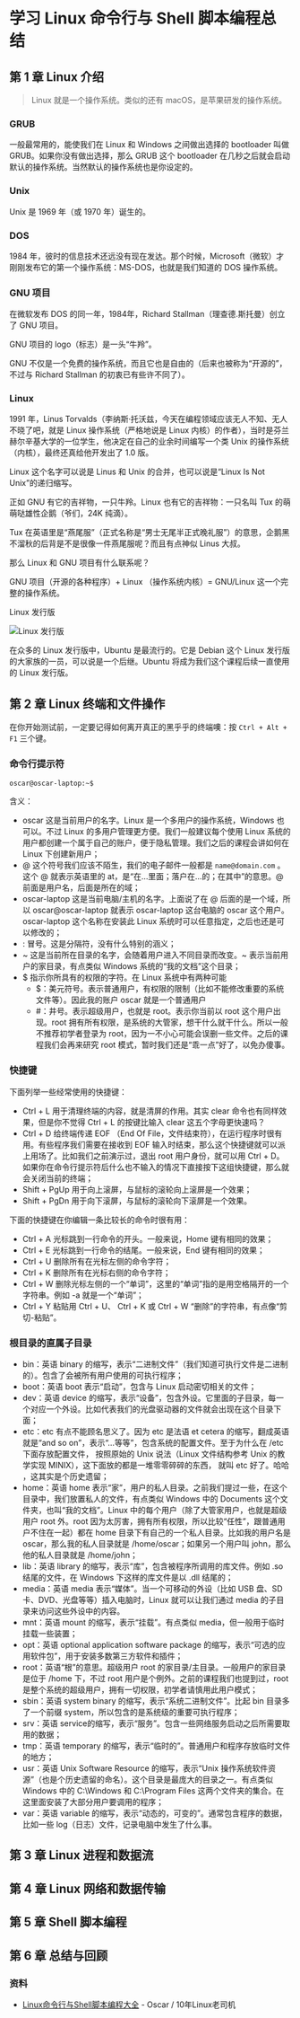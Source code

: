 # 学习 Linux 命令行与 Shell 脚本编程总结

## 第 1 章 Linux 介绍

> Linux 就是一个操作系统。类似的还有 macOS，是苹果研发的操作系统。

### GRUB

一般最常用的，能使我们在 Linux 和 Windows 之间做出选择的 bootloader 叫做 GRUB。如果你没有做出选择，那么 GRUB 这个 bootloader 在几秒之后就会启动默认的操作系统。当然默认的操作系统也是你设定的。

### Unix

Unix 是 1969 年（或 1970 年）诞生的。

### DOS

1984 年，彼时的信息技术还远没有现在发达。那个时候，Microsoft（微软）才刚刚发布它的第一个操作系统：MS-DOS，也就是我们知道的 DOS 操作系统。

### GNU 项目

在微软发布 DOS 的同一年，1984年，Richard Stallman（理查德.斯托曼）创立了 GNU 项目。

GNU 项目的 logo（标志）是一头“牛羚”。

GNU 不仅是一个免费的操作系统，而且它也是自由的（后来也被称为“开源的”，不过与 Richard Stallman 的初衷已有些许不同了）。

### Linux

1991 年，Linus Torvalds（李纳斯·托沃兹，今天在编程领域应该无人不知、无人不晓了吧，就是 Linux 操作系统（严格地说是 Linux 内核）的作者），当时是芬兰赫尔辛基大学的一位学生，他决定在自己的业余时间编写一个类 Unix 的操作系统（内核），最终还真给他开发出了 1.0 版。

Linux 这个名字可以说是 Linus 和 Unix 的合并，也可以说是“Linux Is Not Unix”的递归缩写。

正如 GNU 有它的吉祥物，一只牛羚。Linux 也有它的吉祥物：一只名叫 Tux 的萌萌哒雄性企鹅（爷们，24K 纯滴）。

Tux 在英语里是“燕尾服”（正式名称是“男士无尾半正式晚礼服”）的意思，企鹅黑不溜秋的后背是不是很像一件燕尾服呢？而且有点神似 Linus 大叔。

那么 Linux 和 GNU 项目有什么联系呢？

GNU 项目（开源的各种程序）+ Linux （操作系统内核）= GNU/Linux 这一个完整的操作系统。

Linux 发行版

![Linux 发行版](https://img.mukewang.com/5d1dcf960001e7ee07750418.png)

在众多的 Linux 发行版中，Ubuntu 是最流行的。它是 Debian 这个 Linux 发行版的大家族的一员，可以说是一个后继。Ubuntu 将成为我们这个课程后续一直使用的 Linux 发行版。

## 第 2 章 Linux 终端和文件操作

在你开始测试前，一定要记得如何离开真正的黑乎乎的终端噢：按 `Ctrl + Alt + F1` 三个键。

### 命令行提示符

```bash
oscar@oscar-laptop:~$
```

含义：

- oscar 这是当前用户的名字。Linux 是一个多用户的操作系统，Windows 也可以。不过 Linux 的多用户管理更方便。我们一般建议每个使用 Linux 系统的用户都创建一个属于自己的账户，便于隐私管理。我们之后的课程会讲如何在 Linux 下创建新用户；
- @ 这个符号我们应该不陌生，我们的电子邮件一般都是 `name@domain.com` 。这个 @ 就表示英语里的 at，是“在…里面；落户在…的；在其中”的意思。@ 前面是用户名，后面是所在的域；
- oscar-laptop 这是当前电脑/主机的名字。上面说了在 @ 后面的是一个域，所以 oscar@oscar-laptop 就表示 oscar-laptop 这台电脑的 oscar 这个用户。oscar-laptop 这个名称在安装此 Linux 系统时可以任意指定，之后也还是可以修改的；
- : 冒号。这是分隔符，没有什么特别的涵义；
- ~ 这是当前所在目录的名字，会随着用户进入不同目录而改变。~ 表示当前用户的家目录，有点类似 Windows 系统的“我的文档”这个目录；
- $  指示你所具有的权限的字符。在 Linux 系统中有两种可能
  - $：美元符号。表示普通用户，有权限的限制（比如不能修改重要的系统文件等）。因此我的账户 oscar 就是一个普通用户
  - #：井号。表示超级用户，也就是 root。表示你当前以 root 这个用户出现。root 拥有所有权限，是系统的大管家，想干什么就干什么。所以一般不推荐初学者登录为 root，因为一不小心可能会误删一些文件。之后的课程我们会再来研究 root 模式，暂时我们还是“乖一点”好了，以免办傻事。

### 快捷键

下面列举一些经常使用的快捷键：

- Ctrl + L 用于清理终端的内容，就是清屏的作用。其实 clear 命令也有同样效果，但是你不觉得 Ctrl + L 的按键比输入 clear 这五个字母更快速吗？
- Ctrl + D 给终端传递 EOF （End Of File，文件结束符），在运行程序时很有用。有些程序我们需要在接收到 EOF 输入时结束，那么这个快捷键就可以派上用场了。比如我们之前演示过，退出 root 用户身份，就可以用 Ctrl + D。如果你在命令行提示符后什么也不输入的情况下直接按下这组快捷键，那么就会关闭当前的终端；
- Shift + PgUp 用于向上滚屏，与鼠标的滚轮向上滚屏是一个效果；
- Shift + PgDn 用于向下滚屏，与鼠标的滚轮向下滚屏是一个效果。

下面的快捷键在你编辑一条比较长的命令时很有用：

- Ctrl + A 光标跳到一行命令的开头。一般来说，Home 键有相同的效果；
- Ctrl + E 光标跳到一行命令的结尾。一般来说，End 键有相同的效果；
- Ctrl + U 删除所有在光标左侧的命令字符；
- Ctrl + K 删除所有在光标右侧的命令字符；
- Ctrl + W 删除光标左侧的一个“单词”，这里的“单词”指的是用空格隔开的一个字符串。例如 -a 就是一个“单词”；
- Ctrl + Y 粘贴用 Ctrl + U、 Ctrl + K 或 Ctrl + W “删除”的字符串，有点像“剪切-粘贴”。
  
### 根目录的直属子目录

- bin：英语 binary 的缩写，表示“二进制文件”（我们知道可执行文件是二进制的）。包含了会被所有用户使用的可执行程序；
- boot：英语 boot 表示“启动”，包含与 Linux 启动密切相关的文件；
- dev：英语 device 的缩写，表示“设备”，包含外设。它里面的子目录，每一个对应一个外设。比如代表我们的光盘驱动器的文件就会出现在这个目录下面；
- etc：etc 有点不能顾名思义了。因为 etc 是法语 et cetera 的缩写，翻成英语就是“and so on”，表示“…等等”，包含系统的配置文件。至于为什么在 /etc 下面存放配置文件， 按照原始的 Unix 说法（Linux 文件结构参考 Unix 的教学实现 MINIX），这下面放的都是一堆零零碎碎的东西， 就叫 etc 好了。哈哈 ，这其实是个历史遗留；
- home：英语 home 表示“家”，用户的私人目录。之前我们提过一些，在这个目录中，我们放置私人的文件，有点类似 Windows 中的 Documents 这个文件夹，也叫“我的文档”。Linux 中的每个用户（除了大管家用户，也就是超级用户 root 外。root 因为太厉害，拥有所有权限，所以比较“任性”，跟普通用户不住在一起）都在 home 目录下有自己的一个私人目录。比如我的用户名是 oscar，那么我的私人目录就是 /home/oscar；如果另一个用户叫 john，那么他的私人目录就是 /home/john；
- lib：英语 library 的缩写，表示“库”，包含被程序所调用的库文件。例如 .so 结尾的文件，在 Windows 下这样的库文件是以 .dll 结尾的；
- media：英语 media 表示“媒体”。当一个可移动的外设（比如 USB 盘、SD 卡、DVD、光盘等等）插入电脑时，Linux 就可以让我们通过 media 的子目录来访问这些外设中的内容。
- mnt：英语 mount 的缩写，表示“挂载”。有点类似 media，但一般用于临时挂载一些装置；
- opt：英语 optional application software package 的缩写，表示“可选的应用软件包”，用于安装多数第三方软件和插件；
- root：英语“根”的意思。超级用户 root 的家目录/主目录。一般用户的家目录是位于 /home 下，不过 root 用户是个例外。之前的课程我们也提到过，root 是整个系统的超级用户，拥有一切权限，初学者请慎用此用户模式；
- sbin：英语 system binary 的缩写，表示“系统二进制文件”。比起 bin 目录多了一个前缀 system，所以包含的是系统级的重要可执行程序；
- srv：英语 service的缩写，表示“服务”。包含一些网络服务启动之后所需要取用的数据；
- tmp：英语 temporary 的缩写，表示“临时的”。普通用户和程序存放临时文件的地方；
- usr：英语 Unix Software Resource 的缩写，表示“Unix 操作系统软件资源”（也是个历史遗留的命名）。这个目录是最庞大的目录之一。有点类似 Windows 中的 C:\Windows 和 C:\Program Files 这两个文件夹的集合。在这里面安装了大部分用户要调用的程序；
- var：英语 variable 的缩写，表示“动态的，可变的”。通常包含程序的数据，比如一些 log（日志）文件，记录电脑中发生了什么事。


## 第 3 章 Linux 进程和数据流

## 第 4 章 Linux 网络和数据传输

## 第 5 章 Shell 脚本编程

## 第 6 章 总结与回顾

### 资料

- [Linux命令行与Shell脚本编程大全](https://www.imooc.com/read/39) - Oscar / 10年Linux老司机 